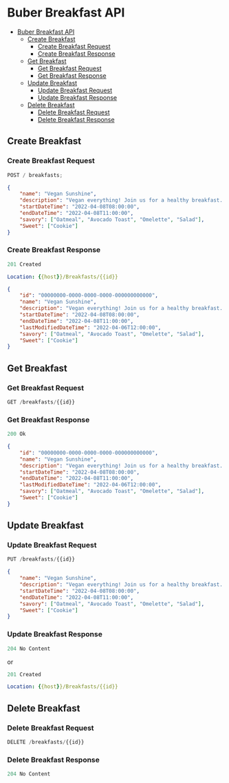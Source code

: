 # Buber Breakfast API

-   [Buber Breakfast API](#buber-breakfast-api)
    -   [Create Breakfast](#create-breakfast)
        -   [Create Breakfast Request](#create-breakfast-request)
        -   [Create Breakfast Response](#create-breakfast-response)
    -   [Get Breakfast](#get-breakfast)
        -   [Get Breakfast Request](#get-breakfast-request)
        -   [Get Breakfast Response](#get-breakfast-response)
    -   [Update Breakfast](#update-breakfast)
        -   [Update Breakfast Request](#update-breakfast-request)
        -   [Update Breakfast Response](#update-breakfast-response)
    -   [Delete Breakfast](#delete-breakfast)
        -   [Delete Breakfast Request](#delete-breakfast-request)
        -   [Delete Breakfast Response](#delete-breakfast-response)

## Create Breakfast

### Create Breakfast Request

```js
POST / breakfasts;
```

```json
{
	"name": "Vegan Sunshine",
	"description": "Vegan everything! Join us for a healthy breakfast..",
	"startDateTime": "2022-04-08T08:00:00",
	"endDateTime": "2022-04-08T11:00:00",
	"savory": ["Oatmeal", "Avocado Toast", "Omelette", "Salad"],
	"Sweet": ["Cookie"]
}
```

### Create Breakfast Response

```js
201 Created
```

```yml
Location: {{host}}/Breakfasts/{{id}}
```

```json
{
	"id": "00000000-0000-0000-0000-000000000000",
	"name": "Vegan Sunshine",
	"description": "Vegan everything! Join us for a healthy breakfast..",
	"startDateTime": "2022-04-08T08:00:00",
	"endDateTime": "2022-04-08T11:00:00",
	"lastModifiedDateTime": "2022-04-06T12:00:00",
	"savory": ["Oatmeal", "Avocado Toast", "Omelette", "Salad"],
	"Sweet": ["Cookie"]
}
```

## Get Breakfast

### Get Breakfast Request

```js
GET /breakfasts/{{id}}
```

### Get Breakfast Response

```js
200 Ok
```

```json
{
	"id": "00000000-0000-0000-0000-000000000000",
	"name": "Vegan Sunshine",
	"description": "Vegan everything! Join us for a healthy breakfast..",
	"startDateTime": "2022-04-08T08:00:00",
	"endDateTime": "2022-04-08T11:00:00",
	"lastModifiedDateTime": "2022-04-06T12:00:00",
	"savory": ["Oatmeal", "Avocado Toast", "Omelette", "Salad"],
	"Sweet": ["Cookie"]
}
```

## Update Breakfast

### Update Breakfast Request

```js
PUT /breakfasts/{{id}}
```

```json
{
	"name": "Vegan Sunshine",
	"description": "Vegan everything! Join us for a healthy breakfast..",
	"startDateTime": "2022-04-08T08:00:00",
	"endDateTime": "2022-04-08T11:00:00",
	"savory": ["Oatmeal", "Avocado Toast", "Omelette", "Salad"],
	"Sweet": ["Cookie"]
}
```

### Update Breakfast Response

```js
204 No Content
```

or

```js
201 Created
```

```yml
Location: {{host}}/Breakfasts/{{id}}
```

## Delete Breakfast

### Delete Breakfast Request

```js
DELETE /breakfasts/{{id}}
```

### Delete Breakfast Response

```js
204 No Content
```
